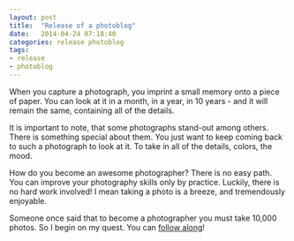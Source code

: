 ```yaml
---
layout: post
title:  "Release of a photoblog"
date:   2014-04-24 07:18:40
categories: release photoblog
tags:
- release
- photoblog
---
```


When you capture a photograph, you imprint a small memory
onto a piece of paper. You can look at it in a month, in a
year, in 10 years - and it will remain the same, containing
all of the details.

It is important to note, that some photographs stand-out
among others. There is something special about them. You
just want to keep coming back to such a photograph to look
at it. To take in all of the details, colors, the mood.

How do you become an awesome photographer? There is no easy
path. You can improve your photography skills only by practice.
Luckily, there is no hard work involved! I mean taking a photo
is a breeze, and tremendously enjoyable.

Someone once said that to become a photographer you must take
10,000 photos. So I begin on my quest. You can
[follow along](http://valera-rozuvan.github.io/zeme-fotografia)!

